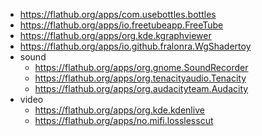 - https://flathub.org/apps/com.usebottles.bottles
- https://flathub.org/apps/io.freetubeapp.FreeTube
- https://flathub.org/apps/org.kde.kgraphviewer
- https://flathub.org/apps/io.github.fralonra.WgShadertoy
- sound
	- https://flathub.org/apps/org.gnome.SoundRecorder
	- https://flathub.org/apps/org.tenacityaudio.Tenacity
	- https://flathub.org/apps/org.audacityteam.Audacity
- video
	- https://flathub.org/apps/org.kde.kdenlive
	- https://flathub.org/apps/no.mifi.losslesscut
